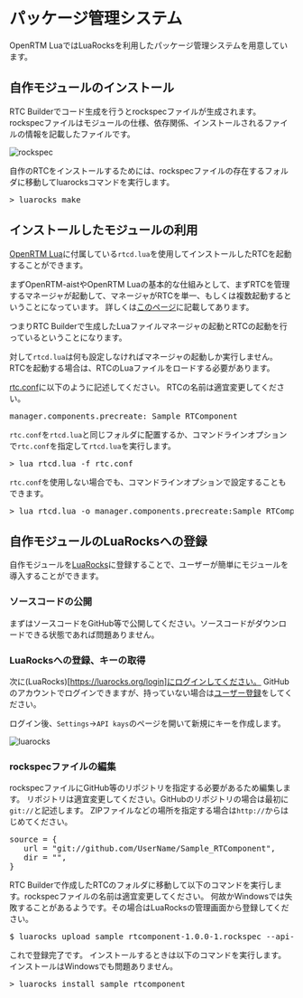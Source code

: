 # パッケージ管理システム

OpenRTM LuaではLuaRocksを利用したパッケージ管理システムを用意しています。

## 自作モジュールのインストール

RTC Builderでコード生成を行うとrockspecファイルが生成されます。
rockspecファイルはモジュールの仕様、依存関係、インストールされるファイルの情報を記載したファイルです。

![rockspec](https://user-images.githubusercontent.com/6216077/49258724-d6658e00-f479-11e8-813d-082f4a381c8a.png)


自作のRTCをインストールするためには、rockspecファイルの存在するフォルダに移動してluarocksコマンドを実行します。

<pre>
> luarocks make
</pre>

## インストールしたモジュールの利用

[OpenRTM Lua](https://github.com/Nobu19800/RTM-Lua)に付属している`rtcd.lua`を使用してインストールしたRTCを起動することができます。

まずOpenRTM-aistやOpenRTM Luaの基本的な仕組みとして、まずRTCを管理するマネージャが起動して、マネージャがRTCを単一、もしくは複数起動するということになっています。
詳しくは[このページ](https://nobu19800.github.io/RTM-Lua/docs/glossary.html#%E3%83%9E%E3%83%8D%E3%83%BC%E3%82%B8%E3%83%A3)に記載してあります。


つまりRTC Builderで生成したLuaファイルマネージャの起動とRTCの起動を行っているということになります。

対して`rtcd.lua`は何も設定しなければマネージャの起動しか実行しません。
RTCを起動する場合は、RTCのLuaファイルをロードする必要があります。

[rtc.conf](https://nobu19800.github.io/RTM-Lua/docs/glossary.html#rtcconf)に以下のように記述してください。
RTCの名前は適宜変更してください。

<pre>
manager.components.precreate: Sample_RTComponent
</pre>


`rtc.conf`を`rtcd.lua`と同じフォルダに配置するか、コマンドラインオプションで`rtc.conf`を指定して`rtcd.lua`を実行します。

<pre>
> lua rtcd.lua -f rtc.conf 
</pre>

`rtc.conf`を使用しない場合でも、コマンドラインオプションで設定することもできます。

<pre>
> lua rtcd.lua -o manager.components.precreate:Sample_RTComponent
</pre>


## 自作モジュールのLuaRocksへの登録

自作モジュールを[LuaRocks](https://luarocks.org)に登録することで、ユーザーが簡単にモジュールを導入することができます。

### ソースコードの公開

まずはソースコードをGitHub等で公開してください。ソースコードがダウンロードできる状態であれば問題ありません。

### LuaRocksへの登録、キーの取得

次に(LuaRocks)[https://luarocks.org/login]にログインしてください。
GitHubのアカウントでログインできますが、持っていない場合は[ユーザー登録](https://luarocks.org/register)をしてください。

ログイン後、`Settings`->`API kays`のページを開いて新規にキーを作成します。

![luarocks](https://user-images.githubusercontent.com/6216077/49260252-221b3600-f480-11e8-81e3-04465b69be81.png)


### rockspecファイルの編集

rockspecファイルにGitHub等のリポジトリを指定する必要があるため編集します。
リポジトリは適宜変更してください。GitHubのリポジトリの場合は最初に`git://`と記述します。
ZIPファイルなどの場所を指定する場合は`http://`からはじめてください。

<pre>
source = {
   url = "git://github.com/UserName/Sample_RTComponent",
   dir = "",
}
</pre>



RTC Builderで作成したRTCのフォルダに移動して以下のコマンドを実行します。rockspecファイルの名前は適宜変更してください。
何故かWindowsでは失敗することがあるようです。その場合はLuaRocksの管理画面から登録してください。

<pre>
$ luarocks upload sample_rtcomponent-1.0.0-1.rockspec --api-key=*******
</pre>


これで登録完了です。
インストールするときは以下のコマンドを実行します。インストールはWindowsでも問題ありません。

<pre>
> luarocks install sample_rtcomponent
</pre>
